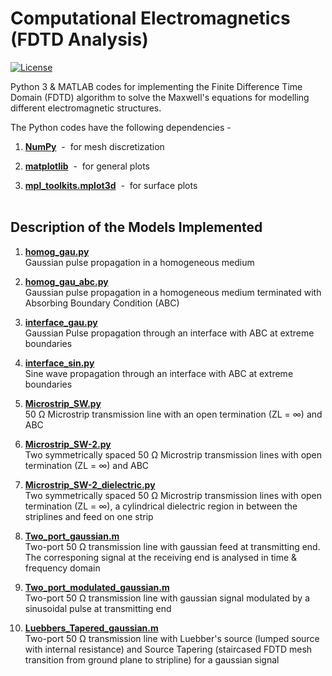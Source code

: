 # Computational Electromagnetics (FDTD Analysis)      
[![License](https://img.shields.io/badge/license-MIT-blue.svg)](LICENSE) 

Python 3 & MATLAB codes for implementing the Finite Difference Time Domain (FDTD) algorithm to solve the Maxwell's equations for modelling different electromagnetic structures.

The Python codes have the following dependencies - 

1) **[NumPy](https://numpy.org/)** &nbsp;- &nbsp;for mesh discretization

2) **[matplotlib](https://matplotlib.org/)** &nbsp;- &nbsp;for general plots

3) **[mpl_toolkits.mplot3d](https://matplotlib.org/mpl_toolkits/mplot3d/)** &nbsp;- &nbsp;for surface plots <br /><br />

## Description of the Models Implemented <br />

1) **[homog_gau.py](https://github.com/utsav-akhaury/Computational-Electromagnetics-FDTD-Analysis/blob/master/homog_gau.py)**   
Gaussian pulse propagation in a homogeneous medium

2) **[homog_gau_abc.py](https://github.com/utsav-akhaury/Computational-Electromagnetics-FDTD-Analysis/blob/master/homog_gau_abc.py)**   
Gaussian pulse propagation in a homogeneous medium terminated with Absorbing Boundary Condition (ABC)

3) **[interface_gau.py](https://github.com/utsav-akhaury/Computational-Electromagnetics-FDTD-Analysis/blob/master/interface_gau.py)**   
Gaussian Pulse propagation through an interface with ABC at extreme boundaries

4) **[interface_sin.py](https://github.com/utsav-akhaury/Computational-Electromagnetics-FDTD-Analysis/blob/master/interface_sin.py)**  
Sine wave propagation through an interface with ABC at extreme boundaries

5) **[Microstrip_SW.py](https://github.com/utsav-akhaury/Computational-Electromagnetics-FDTD-Analysis/blob/master/Microstrip_SW.py)**  
50 Ω Microstrip transmission line with an open termination (ZL = ∞) and ABC

6) **[Microstrip_SW-2.py](https://github.com/utsav-akhaury/Computational-Electromagnetics-FDTD-Analysis/blob/master/Microstrip_SW-2.py)**  
Two symmetrically spaced 50 Ω Microstrip transmission lines with open termination (ZL = ∞) and ABC

7) **[Microstrip_SW-2_dielectric.py](https://github.com/utsav-akhaury/Computational-Electromagnetics-FDTD-Analysis/blob/master/Microstrip_SW-2_dielectric.py)**   
Two symmetrically spaced 50 Ω Microstrip transmission lines with open termination (ZL = ∞), a cylindrical dielectric region in between the striplines and feed on one strip

8) **[Two_port_gaussian.m](https://github.com/utsav-akhaury/Computational-Electromagnetics-FDTD-Analysis/blob/master/Two-Port-Transmission-Lines/Two_port_gaussian.m)**  
Two-port 50 Ω transmission line with gaussian feed at transmitting end. The corresponing signal at the receiving end is analysed in time & frequency domain

9) **[Two_port_modulated_gaussian.m](https://github.com/utsav-akhaury/Computational-Electromagnetics-FDTD-Analysis/blob/master/Two-Port-Transmission-Lines/Two_port_modulated_gaussian.m)**   
Two-port 50 Ω transmission line with gaussian signal modulated by a sinusoidal pulse at transmitting end

10) **[Luebbers_Tapered_gaussian.m](https://github.com/utsav-akhaury/Computational-Electromagnetics-FDTD-Analysis/blob/master/Two-Port-Transmission-Lines/Source-Tapering/Luebbers_Tapered_gaussian.m)**     
Two-port 50 Ω transmission line with Luebber's source (lumped source with internal resistance) and Source Tapering (staircased FDTD mesh transition from ground plane to stripline) for a gaussian signal
